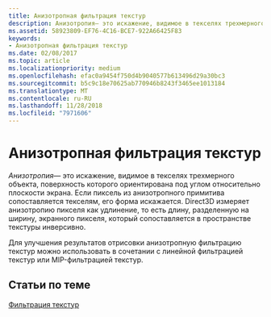 ```yaml
---
title: Анизотропная фильтрация текстур
description: Анизотропия— это искажение, видимое в текселях трехмерного объекта, поверхность которого ориентирована под углом относительно плоскости экрана. Если пиксель из анизотропного примитива сопоставляется текселям, его форма искажается.
ms.assetid: 58923809-EF76-4C16-BCE7-922A66425F83
keywords:
- Анизотропная фильтрация текстур
ms.date: 02/08/2017
ms.topic: article
ms.localizationpriority: medium
ms.openlocfilehash: efac0a9454f750d4b9040577b613496d29a30bc3
ms.sourcegitcommit: b5c9c18e70625ab770946b8243f3465ee1013184
ms.translationtype: MT
ms.contentlocale: ru-RU
ms.lasthandoff: 11/28/2018
ms.locfileid: "7971606"
---
```

# <a name="anisotropic-texture-filtering"></a>Анизотропная фильтрация текстур


*Анизотропия*— это искажение, видимое в текселях трехмерного объекта, поверхность которого ориентирована под углом относительно плоскости экрана. Если пиксель из анизотропного примитива сопоставляется текселям, его форма искажается. Direct3D измеряет анизотропию пикселя как удлинение, то есть длину, разделенную на ширину, экранного пикселя, который сопоставляется в пространстве текстуры инверсивно.

Для улучшения результатов отрисовки анизотропную фильтрацию текстур можно использовать в сочетании с линейной фильтрацией текстур или MIP-фильтрацией текстур.

## <a name="span-idrelated-topicsspanrelated-topics"></a><span id="related-topics"></span>Статьи по теме


[Фильтрация текстур](texture-filtering.md)

 

 




